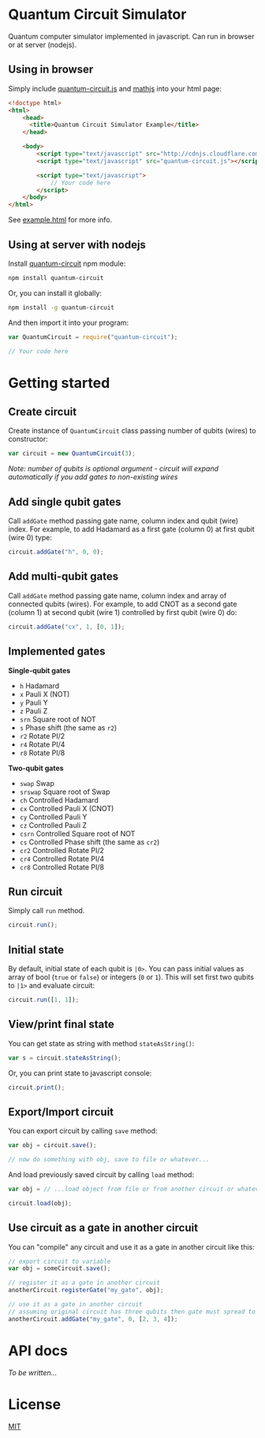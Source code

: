 Quantum Circuit Simulator
=========================

Quantum computer simulator implemented in javascript. Can run in browser or at server (nodejs).

Using in browser
----------------

Simply include [quantum-circuit.js](quantum-circuit.js) and <a href="http://mathjs.org/" target="_blank">mathjs</a> into your html page:

```html
<!doctype html>
<html>
    <head>
      <title>Quantum Circuit Simulator Example</title>
    </head>

    <body>
		<script type="text/javascript" src="http://cdnjs.cloudflare.com/ajax/libs/mathjs/3.8.0/math.min.js"></script>
		<script type="text/javascript" src="quantum-circuit.js"></script>

		<script type="text/javascript">
		    // Your code here
		</script>
	</body>
</html>
```

See [example.html](example.html) for more info.

Using at server with nodejs
---------------------------

Install <a href="https://www.npmjs.com/package/quantum-circuit">quantum-circuit</a> npm module:

```bash
npm install quantum-circuit
```

Or, you can install it globally:

```bash
npm install -g quantum-circuit
```

And then import it into your program:

```javascript
var QuantumCircuit = require("quantum-circuit");

// Your code here

```

Getting started
===============

Create circuit
--------------

Create instance of `QuantumCircuit` class passing number of qubits (wires) to constructor:

```javascript
var circuit = new QuantumCircuit(3);
```
*Note: number of qubits is optional argument - circuit will expand automatically if you add gates to non-existing wires*

Add single qubit gates
----------------------

Call `addGate` method passing gate name, column index and qubit (wire) index. For example, to add Hadamard as a first gate (column 0) at first qubit (wire 0) type:

```javascript
circuit.addGate("h", 0, 0);
```

Add multi-qubit gates
---------------------

Call `addGate` method passing gate name, column index and array of connected qubits (wires). For example, to add CNOT as a second gate (column 1) at second qubit (wire 1) controlled by first qubit (wire 0) do:

```javascript
circuit.addGate("cx", 1, [0, 1]);
```

Implemented gates
-----------------

**Single-qubit gates**

- `h`   Hadamard
- `x`   Pauli X (NOT)
- `y`   Pauli Y
- `z`   Pauli Z
- `srn` Square root of NOT
- `s`   Phase shift (the same as `r2`)
- `r2`  Rotate PI/2
- `r4`  Rotate PI/4
- `r8`  Rotate PI/8

**Two-qubit gates**

- `swap` Swap
- `srswap` Square root of Swap
- `ch`   Controlled Hadamard
- `cx`   Controlled Pauli X (CNOT)
- `cy`   Controlled Pauli Y
- `cz`   Controlled Pauli Z
- `csrn` Controlled Square root of NOT
- `cs`   Controlled Phase shift (the same as `cr2`)
- `cr2`  Controlled Rotate PI/2
- `cr4`  Controlled Rotate PI/4
- `cr8`  Controlled Rotate PI/8


Run circuit
-----------

Simply call `run` method.

```javascript
circuit.run();
```

Initial state
-------------

By default, initial state of each qubit is `|0>`. You can pass initial values as array of bool (`true` or `false`) or integers (`0` or `1`). This will set first two qubits to `|1>` and evaluate circuit:

```javascript
circuit.run([1, 1]);
```

View/print final state
----------------------

You can get state as string with method `stateAsString()`:

```javascript
var s = circuit.stateAsString();
```

Or, you can print state to javascript console:

```javascript
circuit.print();
```

Export/Import circuit
---------------------

You can export circuit by calling `save` method:

```javascript
var obj = circuit.save();

// now do something with obj, save to file or whatever...

```

And load previously saved circuit by calling `load` method:

```javascript
var obj = // ...load object from file or from another circuit or whatever

circuit.load(obj);

```

Use circuit as a gate in another circuit
----------------------------------------

You can "compile" any circuit and use it as a gate in another circuit like this:

```javascript
// export circuit to variable
var obj = someCircuit.save();

// register it as a gate in another circuit
anotherCircuit.registerGate("my_gate", obj);

// use it as a gate in another circuit
// assuming original circuit has three qubits then gate must spread to 3 qubits, in this example: 2, 3, 4)
anotherCircuit.addGate("my_gate", 0, [2, 3, 4]);

```

API docs
========

*To be written...*

License
=======
[MIT](LICENSE)
